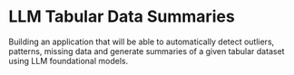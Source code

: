 # LLM Tabular Data Summaries

Building an application that will be able to automatically detect outliers, patterns, missing data and generate summaries of a given tabular dataset using LLM foundational models.
